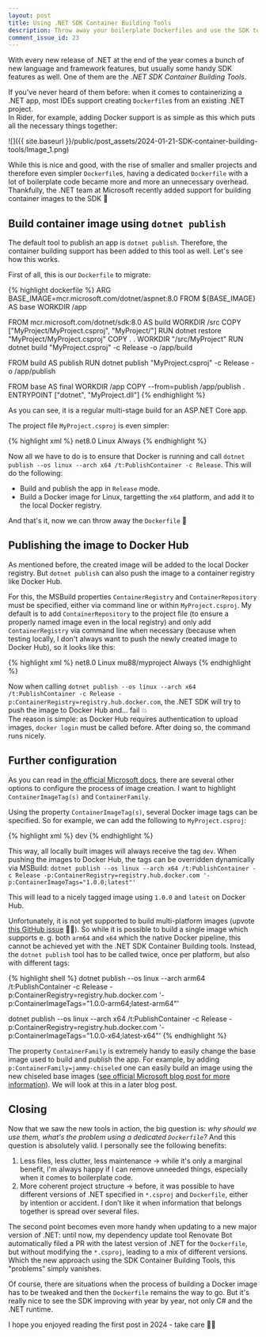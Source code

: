 ```yaml
---
layout: post
title: Using .NET SDK Container Building Tools
description: Throw away your boilerplate Dockerfiles and use the SDK tools 💪🏻
comment_issue_id: 23
---
```


With every new release of .NET at the end of the year comes a bunch of new language and framework features, but usually some handy SDK features as well. One of them are the _.NET SDK Container Building Tools_.

If you've never heard of them before: when it comes to containerizing a .NET app, most IDEs support creating `Dockerfile`s from an existing .NET project.  
In Rider, for example, adding Docker support is as simple as this which puts all the necessary things together:  

![]({{ site.baseurl }}/public/post_assets/2024-01-21-SDK-container-building-tools/Image_1.png)

While this is nice and good, with the rise of smaller and smaller projects and therefore even simpler `Dockerfile`s, having a dedicated `Dockerfile` with a lot of boilerplate code became more and more an unnecessary overhead.  
Thankfully, the .NET team at Microsoft recently added support for building container images to the SDK 🥳

## Build container image using `dotnet publish`
The default tool to publish an app is `dotnet publish`. Therefore, the container building support has been added to this tool as well. Let's see how this works.

First of all, this is our `Dockerfile` to migrate:

{% highlight dockerfile %}
ARG BASE_IMAGE=mcr.microsoft.com/dotnet/aspnet:8.0
FROM ${BASE_IMAGE} AS base
WORKDIR /app

FROM mcr.microsoft.com/dotnet/sdk:8.0 AS build
WORKDIR /src
COPY ["MyProject/MyProject.csproj", "MyProject/"]
RUN dotnet restore "MyProject/MyProject.csproj"
COPY . .
WORKDIR "/src/MyProject"
RUN dotnet build "MyProject.csproj" -c Release -o /app/build

FROM build AS publish
RUN dotnet publish "MyProject.csproj" -c Release -o /app/publish

FROM base AS final
WORKDIR /app
COPY --from=publish /app/publish .
ENTRYPOINT ["dotnet", "MyProject.dll"]
{% endhighlight %}

As you can see, it is a regular multi-stage build for an ASP.NET Core app.

The project file `MyProject.csproj` is even simpler:

{% highlight xml %}
<Project Sdk="Microsoft.NET.Sdk.Web">
  <PropertyGroup>
    <TargetFramework>net8.0</TargetFramework>
    <DockerDefaultTargetOS>Linux</DockerDefaultTargetOS>
  </PropertyGroup>
  <ItemGroup>
    <Content Update="appsettings.json">
      <CopyToOutputDirectory>Always</CopyToOutputDirectory>
    </Content>
  </ItemGroup>
</Project>
{% endhighlight %}

Now all we have to do is to ensure that Docker is running and call `dotnet publish --os linux --arch x64 /t:PublishContainer -c Release`. This will do the following:
- Build and publish the app in `Release` mode.
- Build a Docker image for Linux, targetting the `x64` platform, and add it to the local Docker registry.

And that's it, now we can throw away the `Dockerfile` 🚮

## Publishing the image to Docker Hub
As mentioned before, the created image will be added to the local Docker registry. But `dotnet publish` can also push the image to a container registry like Docker Hub.

For this, the MSBuild properties `ContainerRegistry` and `ContainerRepository` must be specified, either via command line or within `MyProject.csproj`. My default is to add `ContainerRepository` to the project file (to ensure a properly named image even in the local registry) and only add `ContainerRegistry` via command line when necessary (because when testing locally, I don't always want to push the newly created image to Docker Hub), so it looks like this:

{% highlight xml %}
<Project Sdk="Microsoft.NET.Sdk.Web">
  <PropertyGroup>
    <TargetFramework>net8.0</TargetFramework>
    <DockerDefaultTargetOS>Linux</DockerDefaultTargetOS>
    <ContainerRepository>mu88/myproject</ContainerRepository>
  </PropertyGroup>
  <ItemGroup>
    <Content Update="appsettings.json">
      <CopyToOutputDirectory>Always</CopyToOutputDirectory>
    </Content>
  </ItemGroup>
</Project>
{% endhighlight %}

Now when calling `dotnet publish --os linux --arch x64 /t:PublishContainer -c Release -p:ContainerRegistry=registry.hub.docker.com`, the .NET SDK will try to push the image to Docker Hub and... fail 💥  
The reason is simple: as Docker Hub requires authentication to upload images, `docker login` must be called before. After doing so, the command runs nicely.

## Further configuration
As you can read in [the official Microsoft docs](https://learn.microsoft.com/en-us/dotnet/core/docker/publish-as-container), there are several other options to configure the process of image creation. I want to highlight `ContainerImageTag(s)` and `ContainerFamily`.

Using the property `ContainerImageTag(s)`, several Docker image tags can be specified. So for example, we can add the following to `MyProject.csproj`:

{% highlight xml %}
<PropertyGroup>
    <ContainerImageTag>dev</ContainerImageTag>
</PropertyGroup>
{% endhighlight %}

This way, all locally built images will always receive the tag `dev`. When pushing the images to Docker Hub, the tags can be overridden dynamically via MSBuild: `dotnet publish --os linux --arch x64 /t:PublishContainer -c Release -p:ContainerRegistry=registry.hub.docker.com '-p:ContainerImageTags="1.0.0;latest"'`

This will lead to a nicely tagged image using `1.0.0` and `latest` on Docker Hub.

Unfortunately, it is not yet supported to build multi-platform images (upvote [this GitHub issue](https://github.com/dotnet/sdk-container-builds/issues/87) 🙏🏻). So while it is possible to build a single image which supports e. g. both `arm64` and `x64` which the native Docker pipeline, this cannot be achieved yet with the .NET SDK Container Building tools. Instead, the `dotnet publish` tool has to be called twice, once per platform, but also with different tags:

{% highlight shell %}
dotnet publish --os linux --arch arm64 /t:PublishContainer -c Release -p:ContainerRegistry=registry.hub.docker.com '-p:ContainerImageTags="1.0.0-arm64;latest-arm64"'

dotnet publish --os linux --arch x64 /t:PublishContainer -c Release -p:ContainerRegistry=registry.hub.docker.com '-p:ContainerImageTags="1.0.0-x64;latest-x64"'
{% endhighlight %}

The property `ContainerFamily` is extremely handy to easily change the base image used to build and publish the app. For example, by adding `p:ContainerFamily=jammy-chiseled` one can easily build an image using the new chiseled base images ([see official Microsoft blog post for more information](https://devblogs.microsoft.com/dotnet/announcing-dotnet-chiseled-containers/)). We will look at this in a later blog post.

## Closing
Now that we saw the new tools in action, the big question is: _why should we use them, what's the problem using a dedicated `Dockerfile`?_ And this question is absolutely valid. I personally see the following benefits:
1. Less files, less clutter, less maintenance → while it's only a marginal benefit, I'm always happy if I can remove unneeded things, especially when it comes to boilerplate code.
2. More coherent project structure → before, it was possible to have different versions of .NET specified in `*.csproj` and `Dockerfile`, either by intention or accident. I don’t like it when information that belongs together is spread over several files.

The second point becomes even more handy when updating to a new major version of .NET: until now, my dependency update tool Renovate Bot automatically filed a PR with the latest version of .NET for the `Dockerfile`, but without modifying the `*.csproj`, leading to a mix of different versions. Which the new approach using the SDK Container Building Tools, this "problems" simply vanishes.

Of course, there are situations when the process of building a Docker image has to be tweaked and then the `Dockerfile` remains the way to go. But it's really nice to see the SDK improving with year by year, not only C# and the .NET runtime.

I hope you enjoyed reading the first post in 2024 - take care 👋🏻